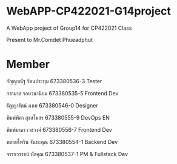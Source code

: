 # WebAPP-CP422021-G14project
A WebApp project of Group14 for CP422021 Class 

Present to Mr.Comdet Phueadphut

# Member
กัญญาณัฐ รัตนประทุม	673380536-3	Tester

กชามาส รอบวนานิยม	673380535-5	Frontend Dev

ธัญญารัตน์ ลงเย	673380546-0	Designer

พิมพ์พิศา สุขสโมสร	673380555-9	DevOps EN

พิมพ์มาดา เวชวงศ์	673380556-7	Frontend Dev

พลอยไพริน จันทะคุณ	673380554-1	Backend Dev

จรรยวรรธน์ หัสคุณ	673380537-1	PM & Fullstack Dev
